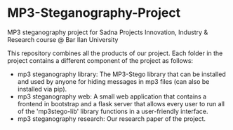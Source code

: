 # MP3-Steganography-Project
MP3 steganography project for Sadna Projects Innovation, Industry &amp; Research course @ Bar Ilan University

This repository combines all the products of our project. Each folder in the project contains a different component of the project as follows:
* mp3 steganography library: The MP3-Stego library that can be installed and used by anyone for hiding messages in mp3 files (can also be installed via pip).
* mp3 steganography web: A small web application that contains a frontend in bootstrap and a flask server that allows every user to run all of the 'mp3stego-lib' library functions in a user-friendly interface.
* mp3 steganography research: Our research paper of the project.
